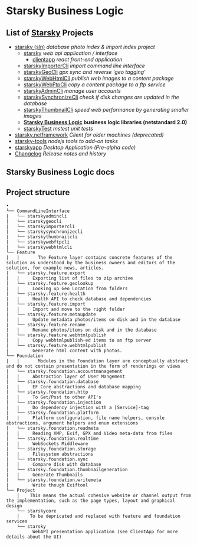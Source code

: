 # Starsky Business Logic
## List of [Starsky](../../readme.md) Projects
 * [starsky (sln)](../../starsky/readme.md) _database photo index & import index project_
    * [starsky](../../starsky/starsky/readme.md) _web api application / interface_
      *  [clientapp](../../starsky/starsky/clientapp/readme.md) _react front-end application_
    * [starskyImporterCli](../../starsky/starskyimportercli/readme.md)  _import command line interface_
    * [starskyGeoCli](../../starsky/starskygeocli/readme.md)  _gpx sync and reverse 'geo tagging'_
    * [starskyWebHtmlCli](../../starsky/starskywebhtmlcli/readme.md)  _publish web images to a content package_
    * [starskyWebFtpCli](../../starsky/starskywebftpcli/readme.md)  _copy a content package to a ftp service_
    * [starskyAdminCli](../../starsky/starskyadmincli/readme.md)  _manage user accounts_
    * [starskySynchronizeCli](../../starsky/starskysynchronizecli/readme.md)  _check if disk changes are updated in the database_
    * [starskyThumbnailCli](../../starsky/starskythumbnailcli/readme.md)  _speed web performance by generating smaller images_    
    * __[Starsky Business Logic](../../starsky/starskybusinesslogic/readme.md) business logic libraries (netstandard 2.0)__
    * [starskyTest](../../starsky/starskytest/readme.md)  _mstest unit tests_
 * [starsky.netframework](../../starsky.netframework/readme.md) _Client for older machines (deprecated)_
 * [starsky-tools](../../starsky-tools/readme.md) _nodejs tools to add-on tasks_
 * [starskyapp](../../starskyapp/readme.md) _Desktop Application (Pre-alpha code)_
 * [Changelog](../../history.md) _Release notes and history_

## Starsky Business Logic docs


## Project structure

```
•
└── CommandLineInterface
|   └── starskyadmincli
|   └── starskygeocli
|   └── starskyimportercli
|   └── starskysynchronizecli
|   └── starskythumbnailcli
|   └── starskywebftpcli
|   └── starskywebhtmlcli
└── Feature
|   |       The Feature layer contains concrete features of the solution as understood by the business owners and editors of the solution, for example news, articles.
|   └── starsky.feature.export
|   |     Exporting list of files to zip archive
|   └── starsky.feature.geolookup
|   |     Looking up Geo Location from folders
|   └── starsky.feature.health
|   |     Health API to check database and dependencies
|   └── starsky.feature.import
|   |     Import and move to the right folder
|   └── starsky.feature.metaupdate
|   |     Update metadata photos/items on disk and in the database
|   └── starsky.feature.rename
|   |     Rename photos/items on disk and in the database
|   └── starsky.feature.webhtmlpublish
|   |     Copy webhtmlpublish-ed items to an ftp server
|   └── starsky.feature.webhtmlpublish
|         Generate html content with photos.
└── Foundation
|   |       Modules in the Foundation layer are conceptually abstract and do not contain presentation in the form of renderings or views 
|   └── starsky.foundation.accountmanagement
|   |     Abstraction layer of User Mangement
|   └── starsky.foundation.database
|   |     EF Core abstractions and database mapping
|   └── starsky.foundation.http
|   |     To Get/Post to other API's
|   └── starsky.foundation.injection
|   |     Do dependency injection with a [Service]-tag
|   └── starsky.foundation.platform
|   |     Platform configuration, file name helpers, console abstractions, argument helpers and enum extensions
|   └── starsky.foundation.readmeta
|   |     Reading XMP, Exif, GPX and Video meta-data from files
|   └── starsky.foundation.realtime
|   |     WebSockets Middleware
|   └── starsky.foundation.storage
|   |     Filesystem abstractions
|   └── starsky.foundation.sync
|   |     Compare disk with database
|   └── starsky.foundation.thumbnailgeneration
|   |     Generate Thumbnails
|   └── starsky.foundation.writemeta
|         Write though Exiftool
└── Project
    |    This means the actual cohesive website or channel output from the implementation, such as the page types, layout and graphical design  
    └── starskycore
    |    To be depricated and replaced with feature and foundation services  
    └── starsky
          WebAPI presentation application (see ClientApp for more details about the UI)
```